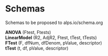 Schemas
=======

Schemas to be proposed to alps.io/schema.org


**ANOVA** (Ftest, Ftests)  
**LinearModel** (R2, AdjR2, Ftest, tTest, tTests)  
**FTest** (F, dfNum, dfDenom, pValue, descriptor)  
**tTest** (t, df, pValue, descriptor)
